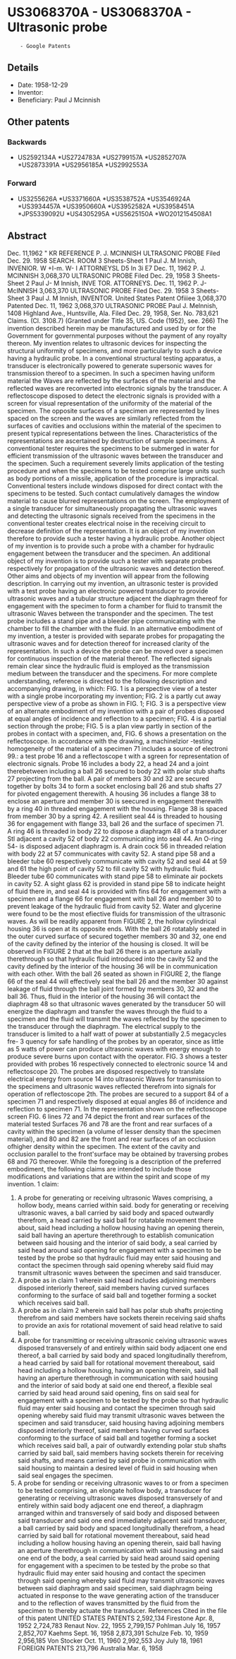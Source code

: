 # US3068370A - US3068370A - Ultrasonic probe 
        - Google Patents

## Details

* Date: 1958-12-29
* Inventor: 
* Beneficiary: Paul J Mcinnish
## Other patents

### Backwards
 * US2592134A
 *US2724783A
 *US2799157A
 *US2852707A
 *US2873391A
 *US2956185A
 *US2992553A
### Forward
 * US3255626A
 *US3371660A
 *US3538752A
 *US3546924A
 *US3934457A
 *US3950660A
 *US3952582A
 *US3958451A
 *JPS5339092U
 *US4305295A
 *US5625150A
 *WO2012154508A1
## Abstract

Dec. 11,1962 
" KR REFERENCE P. J. MCINNISH ULTRASONIC PROBE Filed Dec. 29. 1958 SEARCH. ROOM 3 Sheets-Sheet 1 Paul J. M lnnish, 
 INVENIOR. W 
+I-m. W- 
 I ATTORNEYSL D5 In 3i E7 Dec. 11, 1962 P. J. MCINNISH 3,068,370 
ULTRASONIC PROBE Filed Dec. 29, 1958 3 Sheets-Sheet 2 Paul J- M lnnish, 
INVE TOR. 
ATTORNEYS. 
Dec. 11, 1962 P. J- McINNlSH 3,063,370 
ULTRASONIC PROBE Filed Dec. 29. 1958 3 Sheets-Sheet 3 Paul J. M lnnish, 
INVENTOR. 
United States Patent Ofiiiee 3,068,370 Patented Dec. 11, 1962 3,068,370 ULTRASONIC PROBE Paul J. Melnnish, 1408 Highland Ave., Huntsville, Ala. Filed Dec. 29, 1958, Ser. No. 783,621 Claims. (Cl. 3108.7) (Granted under Title 35, US. Code (1952), see. 266) The invention described herein may be manufactured and used by or for the Government for governmental purposes without the payment of any royalty thereon. 
 My invention relates to ultrasonic devices for inspecting the structural uniformity of specimens, and more particularly to such a device having a hydraulic probe. 
 In a conventional structural testing apparatus, a transducer is electronically powered to generate supersonic waves for transmission thereof to a specimen. In such a specimen having uniform material the Waves are reflected by the surfaces of the material and the reflected waves are reconverted into electronic signals by the transducer. A reflectoscope disposed to detect the electronic signals is provided with a screen for visual representation of the uniformity of the material of the specimen. 
 The opposite surfaces of a specimen are represented by lines spaced on the screen and the waves are similarly reflected from the surfaces of cavities and occlusions within the material of the specimen to present typical representations between the lines. Characteristics of the representations are ascertained by destruction of sample specimens. 
 A conventional tester requires the specimens to be submerged in water for efficient transmission of the ultrasonic waves between the transducer and the specimen. Such a requirement severely limits application of the testing procedure and when the specimens to be tested comprise large units such as body portions of a missile, application of the procedure is impractical. 
 Conventional testers include windows disposed for direct contact with the specimens to be tested. Such contact cumulatively damages the window material to cause blurred representations on the screen. 
 The employment of a single transducer for simultaneously propagating the ultrasonic waves and detecting the ultrasonic signals received from the specimens in the conventional tester creates electrical noise in the receiving circuit to decrease definition of the representation. 
 It is an object of my invention therefore to provide such a tester having a hydraulic probe. 
 Another object of my invention is to provide such a probe with a chamber for hydraulic engagement between the transducer and the specimen. 
 An additional object of my invention is to provide such a tester with separate probes respectively for propagation of the ultrasonic waves and detection thereof. 
 Other aims and objects of my invention will appear from the following description. 
 In carrying out my invention, an ultrasonic tester is provided with a test probe having an electronic powered transducer to provide ultrasonic waves and a tubular structure adjacent the diaphragm thereof for engagement with the specimen to form a chamber for fluid to transmit the ultrasonic Waves between the transponder and the specimen. The test probe includes a stand pipe and a bleeder pipe communicating with the chamber to fill the chamber with the fluid. 
 In an alternative embodiment of my invention, a tester is provided with separate probes for propagating the ultrasonic waves and for detection thereof for increased clarity of the representation. 
 In such a device the probe can be moved over a specimen for continuous inspection of the material thereof. The reflected signals remain clear since the hydraulic fluid is employed as the transmission medium between the transducer and the specimens. 
 For more complete understanding, reference is directed to the following description and accompanying drawing, in which: 
 FIG. 1 is a perspective view of a tester with a single probe incorporating my invention; 
 FIG. 2 is a partly cut away perspective view of a probe as shown in FIG. 1; 
 FIG. 3 is a perspective view of an alternate embodiment of my invention with a pair of probes disposed at equal angles of incidence and reflection to a specimen; 
FIG. 4 is a partial section through the probe; 
 FIG. 5 is a plan view partly in section of the probes in contact with a specimen, and, 
FIG. 6 shows a presentation on the reflectoscope. 
 In accordance with the drawing, a machinelzior -testing homogeneity of the material of a specimen 71 includes a source of electroni 99.: a test probe 16 and a reflectoscope t with a sgreen for representation of electronic signals. 
 Probe 16 includes a body 22, a head 24 and a joint therebetween including a ball 26 secured to body 22 with polar stub shafts 27 projecting from the ball. A pair of members 30 and 32 are secured together by bolts 34 to form a socket enclosing ball 26 and stub shafts 27 for pivoted engagement therewith. A housing 36 includes a flange 38 to enclose an aperture and member 30 is seecured in engagement therewith by a ring 40 in threaded engagement with the housing. Flange 38 is spaced from member 30 by a spring 42. A resilient seal 44 is threaded to housing 36 for engagement with flange 33, ball 26 and the surface of specimen 71. A ring 46 is threaded in body 22 to dispose a diaphragm 48 of a transducer Stl adjacent a cavity 52 of body 22 communicating into seal 44. An O-ring 54- is disposed adjacent diaphragm is. A drain cock 56 in threaded relation with body 22 at 57 communicates with cavity 52. 
 A stand pipe 58 and a bleeder tube 60 respectively communicate with cavity 52 and seal 44 at 59 and 61 the high point of cavity 52 to fill cavity 52 with hydraulic fluid. Bleeder tube 60 communicates with stand pipe 58 to eliminate air pockets in cavity 52. A sight glass 62 is provided in stand pipe 58 to indicate height of fluid there in, and seal 44 is provided with fins 64 for engagement with a specimen and a flange 66 for engagement with ball 26 and member 30 to prevent leakage of the hydraulic fluid from cavity 52. Water and glycerine were found to be the most efiective fluids for transmission of the ultrasonic waves. 
 As will be readily apparent from FIGURE 2, the hollow cylindrical housing 36 is open at its opposite ends. With the ball 26 rotatably seated in the outer curved surface of secured together members 30 and 32, one end of the cavity defined by the interior of the housing is closed. It will be observed in FIGURE 2 that at the ball 26 there is an aperture axially therethrough so that hydraulic fluid introduced into the cavity 52 and the cavity defined by the interior of the housing 36 will be in communication with each other. With the ball 26 seated as shown in FIGURE 2, the flange 66 of the seal 44 will effectively seal the ball 26 and the member 30 against leakage of fluid through the ball joint formed by members 30, 32 and the ball 36. Thus, fluid in the interior of the housing 36 will contact the diaphragm 48 so that ultrasonic waves generated by the transducer 50 will energize the diaphragm and transfer the waves through the fluid to a specimen and the fluid will transmit the waves reflected by the specimen to the transducer through the diaphragm. 
 The electrical supply to the transducer is limited to a half watt of power at substantially 2.5 megacycles fre- 3 quency for safe handling of the probes by an operator, since as little as 5 watts of power can produce ultrasonic waves with energy enough to produce severe burns upon contact with the operator. 
 FIG. 3 shows a tester provided with probes 16 respectively connected to electronic source 14 and reflectoscope 20. The probes are disposed respectively to translate electrical energy from source 14 into ultrasonic Waves for transmission to the specimens and ultrasonic waves reflected therefrom into signals for operation of reflectoscope 2th. The probes are secured to a support 84 of a specimen 71 and respectively disposed at equal angles 86 of incidence and reflection to specimen 71. 
 In the representation shown on the reflectoscope screen FIG. 6 lines 72 and 74 depict the front and rear surfaces of the material tested Surfaces 76 and 78 are the front and rear surfaces of a cavity within the specimen (a volume of lesser density than the specimen material), and 80 and 82 are the front and rear surfaces of an occlusion ofhigher density within the specimen. 
 The extent of the cavity and occlusion parallel to the front'surface may be obtained by traversing probes 68 and 7G thereover. 
 While the foregoing is a description of the preferred embodiment, the following claims are intended to include those modifications and variations that are within the spirit and scope of my invention. 
1 claim: 
 1. A probe for generating or receiving ultrasonic Waves comprising, a hollow body, means carried within said. body for generating or receiving ultrasonic waves, a ball carried by said body and spaced outwardly therefrom, a head carried by said ball for rotatable movement there about, said head including a hollow housing having an opening therein, said ball having an aperture therethrough to establish comunication between said housing and the interior of said body, a seal carried by said head around said opening for engagement with a specimen to be tested by the probe so that hydraulic fluid may enter said housing and contact the specimen through said opening whereby said fluid may transmit ultrasonic waves between the specimen and said transducer. 
 2. A probe as in claim 1 wherein said head includes adjoining members disposed interiorly thereof, said members having curved surfaces conforming to the surface of said ball and together forming a socket which receives said ball. 
 3. A probe as in claim 2 wherein said ball has polar stub shafts projecting therefrom and said members have sockets therein receiving said shafts to provide an axis for rotational movement of said head relative to said ball. 
4. A probe for transmitting or receiving ultrasonic ceiving ultrasonic waves disposed transversely of and entirely within said body adjacent one end thereof, a 
ball carried by said body and spaced longitudinally therefrom, a head carried by said ball for rotational movement thereabout, said head including a hollow housing, having an opening therein, said ball having an aperture therethrough in communication with said housing and the interior of said body at said one end thereof, a flexible seal carried by said head around said opening, fins on said seal for engagement with a specimen to be tested by the probe so that hydraulic fluid may enter said housing and contact the specimen through said opening whereby said fluid may transmit ultrasonic waves between the specimen and said transducer, said housing having adjoining members disposed interiorly thereof, said members having curved surfaces conforming to the surface of said ball and together forming a socket which receives said ball, a pair of outwardly extending polar stub shafts carried by said ball, said members having sockets therein for receiving said shafts, and means carried by said probe in communication with said housing to maintain a desired level of fluid in said housing when said seal engages the specimen. 
 5. A probe for sending or receiving ultrasonic waves to or from a specimen to be tested comprising, an elongate hollow body, a transducer for generating or receiving ultrasonic waves disposed transversely of and entirely within said body adjacent one end thereof, a diaphragm arranged within and transversely of said body and disposed between said transducer and said one end immediately adjacent said transducer, a ball carried by said body and spaced longitudinally therefrom, a head carried by said ball for rotational movement thereabout, said head including a hollow housing having an opening therein, said ball having an aperture therethrough in communication with said housing and said one end of the body, a seal carried by said head around said opening for engagement with a specimen to be tested by the probe so that hydraulic fluid may enter said housing and contact the specimen through said opening whereby said fluid may transmit ultrasonic waves between said diaphragm and said specimen, said diaphragm being actuated in response to the wave generating action of the transducer and to the reflection of waves transmitted by the fluid from the specimen to thereby actuate the transducer. 
References Cited in the file of this patent UNITED STATES PATENTS 2,592,134 Firestone Apr. 8, 1952 2,724,783 Renaut Nov. 22, 1955 2,799,157 Pohlman July 16, 1957 2,852,707 Kaehms Sept. 16, 1958 2,873,391 Schulze Feb. 10, 1959 2,956,185 Von Stocker Oct. 11, 1960 2,992,553 Joy July 18, 1961 FOREIGN PATENTS 213,796 Australia Mar. 6, 1958